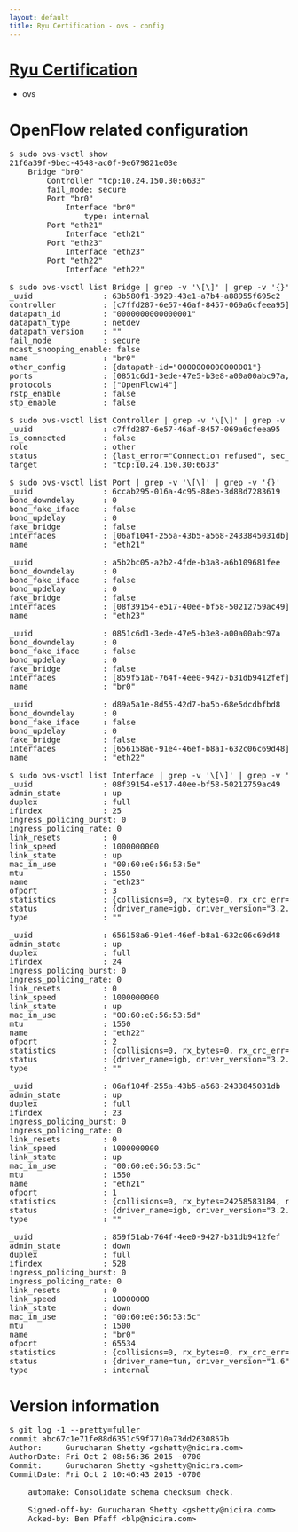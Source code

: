 ```yaml
---
layout: default
title: Ryu Certification - ovs - config
---
```

# [Ryu Certification](http://osrg.github.io/ryu/certification.html)
* ovs 

# OpenFlow related configuration
<pre>
$ sudo ovs-vsctl show
21f6a39f-9bec-4548-ac0f-9e679821e03e
    Bridge "br0"
        Controller "tcp:10.24.150.30:6633"
        fail_mode: secure
        Port "br0"
            Interface "br0"
                type: internal
        Port "eth21"
            Interface "eth21"
        Port "eth23"
            Interface "eth23"
        Port "eth22"
            Interface "eth22"

$ sudo ovs-vsctl list Bridge | grep -v '\[\]' | grep -v '{}'
_uuid               : 63b580f1-3929-43e1-a7b4-a88955f695c2
controller          : [c7ffd287-6e57-46af-8457-069a6cfeea95]
datapath_id         : "0000000000000001"
datapath_type       : netdev
datapath_version    : "<built-in>"
fail_mode           : secure
mcast_snooping_enable: false
name                : "br0"
other_config        : {datapath-id="0000000000000001"}
ports               : [0851c6d1-3ede-47e5-b3e8-a00a00abc97a, 6ccab295-016a-4c95-88eb-3d88d7283619, a5b2bc05-a2b2-4fde-b3a8-a6b109681fee, d89a5a1e-8d55-42d7-ba5b-68e5dcdbfbd8]
protocols           : ["OpenFlow14"]
rstp_enable         : false
stp_enable          : false

$ sudo ovs-vsctl list Controller | grep -v '\[\]' | grep -v '{}'
_uuid               : c7ffd287-6e57-46af-8457-069a6cfeea95
is_connected        : false
role                : other
status              : {last_error="Connection refused", sec_since_connect="752", sec_since_disconnect="6", state=BACKOFF}
target              : "tcp:10.24.150.30:6633"

$ sudo ovs-vsctl list Port | grep -v '\[\]' | grep -v '{}'
_uuid               : 6ccab295-016a-4c95-88eb-3d88d7283619
bond_downdelay      : 0
bond_fake_iface     : false
bond_updelay        : 0
fake_bridge         : false
interfaces          : [06af104f-255a-43b5-a568-2433845031db]
name                : "eth21"

_uuid               : a5b2bc05-a2b2-4fde-b3a8-a6b109681fee
bond_downdelay      : 0
bond_fake_iface     : false
bond_updelay        : 0
fake_bridge         : false
interfaces          : [08f39154-e517-40ee-bf58-50212759ac49]
name                : "eth23"

_uuid               : 0851c6d1-3ede-47e5-b3e8-a00a00abc97a
bond_downdelay      : 0
bond_fake_iface     : false
bond_updelay        : 0
fake_bridge         : false
interfaces          : [859f51ab-764f-4ee0-9427-b31db9412fef]
name                : "br0"

_uuid               : d89a5a1e-8d55-42d7-ba5b-68e5dcdbfbd8
bond_downdelay      : 0
bond_fake_iface     : false
bond_updelay        : 0
fake_bridge         : false
interfaces          : [656158a6-91e4-46ef-b8a1-632c06c69d48]
name                : "eth22"

$ sudo ovs-vsctl list Interface | grep -v '\[\]' | grep -v '{}'
_uuid               : 08f39154-e517-40ee-bf58-50212759ac49
admin_state         : up
duplex              : full
ifindex             : 25
ingress_policing_burst: 0
ingress_policing_rate: 0
link_resets         : 0
link_speed          : 1000000000
link_state          : up
mac_in_use          : "00:60:e0:56:53:5e"
mtu                 : 1550
name                : "eth23"
ofport              : 3
statistics          : {collisions=0, rx_bytes=0, rx_crc_err=0, rx_dropped=0, rx_errors=0, rx_frame_err=0, rx_over_err=0, rx_packets=0, tx_bytes=1352493000, tx_dropped=0, tx_errors=0, tx_packets=901662}
status              : {driver_name=igb, driver_version="3.2.10-k", firmware_version="2.10-9"}
type                : ""

_uuid               : 656158a6-91e4-46ef-b8a1-632c06c69d48
admin_state         : up
duplex              : full
ifindex             : 24
ingress_policing_burst: 0
ingress_policing_rate: 0
link_resets         : 0
link_speed          : 1000000000
link_state          : up
mac_in_use          : "00:60:e0:56:53:5d"
mtu                 : 1550
name                : "eth22"
ofport              : 2
statistics          : {collisions=0, rx_bytes=0, rx_crc_err=0, rx_dropped=0, rx_errors=0, rx_frame_err=0, rx_over_err=0, rx_packets=0, tx_bytes=18194455160, tx_dropped=0, tx_errors=0, tx_packets=12134720}
status              : {driver_name=igb, driver_version="3.2.10-k", firmware_version="2.10-9"}
type                : ""

_uuid               : 06af104f-255a-43b5-a568-2433845031db
admin_state         : up
duplex              : full
ifindex             : 23
ingress_policing_burst: 0
ingress_policing_rate: 0
link_resets         : 0
link_speed          : 1000000000
link_state          : up
mac_in_use          : "00:60:e0:56:53:5c"
mtu                 : 1550
name                : "eth21"
ofport              : 1
statistics          : {collisions=0, rx_bytes=24258583184, rx_crc_err=0, rx_dropped=0, rx_errors=0, rx_frame_err=0, rx_over_err=0, rx_packets=16183662, tx_bytes=0, tx_dropped=0, tx_errors=0, tx_packets=0}
status              : {driver_name=igb, driver_version="3.2.10-k", firmware_version="2.10-9"}
type                : ""

_uuid               : 859f51ab-764f-4ee0-9427-b31db9412fef
admin_state         : down
duplex              : full
ifindex             : 528
ingress_policing_burst: 0
ingress_policing_rate: 0
link_resets         : 0
link_speed          : 10000000
link_state          : down
mac_in_use          : "00:60:e0:56:53:5c"
mtu                 : 1500
name                : "br0"
ofport              : 65534
statistics          : {collisions=0, rx_bytes=0, rx_crc_err=0, rx_dropped=0, rx_errors=0, rx_frame_err=0, rx_over_err=0, rx_packets=0, tx_bytes=0, tx_dropped=0, tx_errors=0, tx_packets=0}
status              : {driver_name=tun, driver_version="1.6", firmware_version="N/A"}
type                : internal
</pre>

# Version information
<pre>
$ git log -1 --pretty=fuller
commit abc67c1e71fe88d6351c59f7710a73dd2630857b
Author:     Gurucharan Shetty &lt;gshetty@nicira.com&gt;
AuthorDate: Fri Oct 2 08:56:36 2015 -0700
Commit:     Gurucharan Shetty &lt;gshetty@nicira.com&gt;
CommitDate: Fri Oct 2 10:46:43 2015 -0700

    automake: Consolidate schema checksum check.
    
    Signed-off-by: Gurucharan Shetty &lt;gshetty@nicira.com&gt;
    Acked-by: Ben Pfaff &lt;blp@nicira.com&gt;
</pre>

